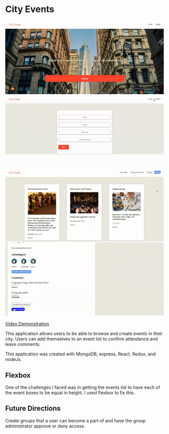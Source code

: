 # City Events


![sample image](main.png)
![sample image](signup.png)
![sample image](index.png)
![sample image](attendance.png)

[Video Demonstration](https://m.youtube.com/watch?v=3eSR9Ui8NHc)


This application allows users to be able to browse and create events in their city. Users can add themselves to an event list to confirm attendance and leave comments.

This application was created with MongoDB, express,
React, Redux, and nodeJs.

## Flexbox

One of the challenges I faced was in getting the
events list to have each of the event boxes to be
equal in height. I used flexbox to fix this.

## Future Directions 

Create groups that a user can become a part of and have the group administrator approve or deny access.


